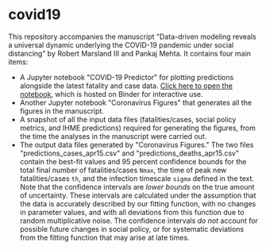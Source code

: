 # covid19

This repository accompanies the manuscript "Data-driven modeling reveals a universal dynamic underlying the COVID-19 pandemic under social distancing" by Robert Marsland III and Pankaj Mehta. It contains four main items:
- A Jupyter notebook "COVID-19 Predictor" for plotting predictions alongside the latest fatality and case data. [Click here to open the notebook](https://mybinder.org/v2/gh/Emergent-Behaviors-in-Biology/covid19/master?filepath=COVID-19%20predictor.ipynb), which is hosted on Binder for interactive use.
- Another Jupyter notebook "Coronavirus Figures" that generates all the figures in the manuscript.
- A snapshot of all the input data files (fatalities/cases, social policy metrics, and IHME predictions) required for generating the figures, from the time the analyses in the manuscript were carried out.
- The output data files generated by "Coronavirus Figures." The two files "predictions_cases_apr15.csv" and "predictions_deaths_apr15.csv" contain the best-fit values and 95 percent confidence bounds for the total final number of fatalities/cases `Nmax`, the time of peak new fatalities/cases `th`, and the infection timescale `sigma` defined in the text. Note that the confidence intervals are <em>lower bounds</em> on the true amount of uncertainty. These intervals are calculated under the assumption that the data is accurately described by our fitting function, with no changes in parameter values, and with all deviations from this function due to random multiplicative noise. The confidence intervals <em>do not</em> account for possible future changes in social policy, or for systematic deviations from the fitting function that may arise at late times.
